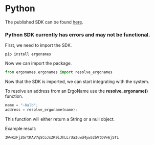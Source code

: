 # Python

The published SDK can be found [here](https://pypi.org/project/ergonames/).

### Python SDK currently has errors and may not be functional.

First, we need to import the SDK.

```
pip install ergonames
```

Now we can import the package.

```python
from ergonames.ergonames import resolve_ergonames
```

Now that the SDK is imported, we can start integrating with the system.

To resolve an address from an ErgoName use the **resolve\_ergoname()** function.

```python
name = "~balb";
address = resolve_ergoname(name);
```

This function will either return a String or a null object.

Example result:

```
3WwKzFjZGrtKAV7qSCoJsZK9iJhLLrUa3uwd4yw52bVtDVv6j5TL
```


